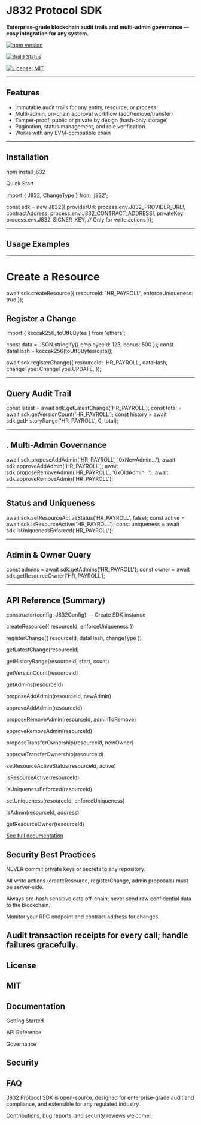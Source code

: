  # J832 Protocol SDK

**Enterprise-grade blockchain audit trails and multi-admin governance — easy integration for any system.**

[![npm version](https://img.shields.io/npm/v/j832.svg)](https://npmjs.com/package/j832)

[![Build Status](https://img.shields.io/github/actions/workflow/status/mfelizweb/j832/main.yml)](https://github.com/mfelizweb/j832/actions)



[![License: MIT](https://img.shields.io/badge/License-MIT-green.svg)](LICENSE)

---

## Features

- Immutable audit trails for any entity, resource, or process
- Multi-admin, on-chain approval workflow (add/remove/transfer)
- Tamper-proof, public or private by design (hash-only storage)
- Pagination, status management, and role verification
- Works with any EVM-compatible chain

---

## Installation

npm install j832

Quick Start

import { J832, ChangeType } from 'j832';

const sdk = new J832({
providerUrl: process.env.J832_PROVIDER_URL!,
contractAddress: process.env.J832_CONTRACT_ADDRESS!,
privateKey: process.env.J832_SIGNER_KEY, // Only for write actions
});

---

## Usage Examples

---

# Create a Resource
 await sdk.createResource({ resourceId: 'HR_PAYROLL', enforceUniqueness: true });

## Register a Change

import { keccak256, toUtf8Bytes } from 'ethers';

const data = JSON.stringify({ employeeId: 123, bonus: 500 });
const dataHash = keccak256(toUtf8Bytes(data));

await sdk.registerChange({
resourceId: 'HR_PAYROLL',
dataHash,
changeType: ChangeType.UPDATE,
});

---

## Query Audit Trail

const latest = await sdk.getLatestChange('HR_PAYROLL');
const total = await sdk.getVersionCount('HR_PAYROLL');
const history = await sdk.getHistoryRange('HR_PAYROLL', 0, total);

---

## . Multi-Admin Governance

await sdk.proposeAddAdmin('HR_PAYROLL', '0xNewAdmin...');
await sdk.approveAddAdmin('HR_PAYROLL');
await sdk.proposeRemoveAdmin('HR_PAYROLL', '0xOldAdmin...');
await sdk.approveRemoveAdmin('HR_PAYROLL');

---

## Status and Uniqueness

await sdk.setResourceActiveStatus('HR_PAYROLL', false);
const active = await sdk.isResourceActive('HR_PAYROLL');
const uniqueness = await sdk.isUniquenessEnforced('HR_PAYROLL');

---

## Admin & Owner Query

const admins = await sdk.getAdmins('HR_PAYROLL');
const owner = await sdk.getResourceOwner('HR_PAYROLL');

---

## API Reference (Summary)

constructor(config: J832Config) — Create SDK instance

createResource({ resourceId, enforceUniqueness })

registerChange({ resourceId, dataHash, changeType })

getLatestChange(resourceId)

getHistoryRange(resourceId, start, count)

getVersionCount(resourceId)

getAdmins(resourceId)

proposeAddAdmin(resourceId, newAdmin)

approveAddAdmin(resourceId)

proposeRemoveAdmin(resourceId, adminToRemove)

approveRemoveAdmin(resourceId)

proposeTransferOwnership(resourceId, newOwner)

approveTransferOwnership(resourceId)

setResourceActiveStatus(resourceId, active)

isResourceActive(resourceId)

isUniquenessEnforced(resourceId)

setUniqueness(resourceId, enforceUniqueness)

isAdmin(resourceId, address)

getResourceOwner(resourceId)

[See full documentation](https://github.com/mfelizweb/j832-sdk/tree/main/docs)


## Security Best Practices

NEVER commit private keys or secrets to any repository.

All write actions (createResource, registerChange, admin proposals) must be server-side.

Always pre-hash sensitive data off-chain; never send raw confidential data to the blockchain.

Monitor your RPC endpoint and contract address for changes.

## Audit transaction receipts for every call; handle failures gracefully.

## License

## MIT

## Documentation

Getting Started

API Reference

Governance

## Security

## FAQ

J832 Protocol SDK is open-source, designed for enterprise-grade audit and compliance, and extensible for any regulated industry.

Contributions, bug reports, and security reviews welcome!

```

```